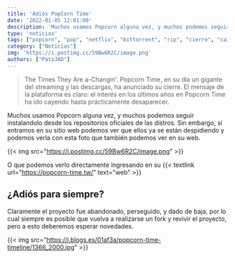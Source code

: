 ```yaml
---
title: 'Adiós PopCorn Time'
date: '2022-01-05 12:01:00'
description: 'Muchos usamos Popcorn alguna vez, y muchos podemos seguir instalandolo desde los repositorios oficiales de las distros.'
type: 'noticias'
tags: ["popcorn", "pop", "netflix", "bittorrent", "rip", "cierre", "caida", "cerro", "adios", "time", "popcorn time"]
category: ["Noticias"]
img: 'https://i.postimg.cc/59Bw6R2C/image.png'
authors: ["PatoJAD"]
---
```


> The Times They Are a-Changin'. Popcorn Time, en su día un gigante del streaming y las descargas, ha anunciado su cierre. El mensaje de la plataforma es claro: el interés en los últimos años en Popcorn Time ha ido cayendo hasta prácticamente desaparecer.

Muchos usamos Popcorn alguna vez, y muchos podemos seguir instalandolo desde los repositorios oficiales de las distros. Sin embargo, si entramos en su sitio web podemos ver que ellos ya se están despidiendo y podemos verla con esta foto que también podemos ver en su web.



{{< img src="https://i.postimg.cc/59Bw6R2C/image.png" >}}

O que podemos verlo directamente ingresando en su {{< textlink url="https://popcorn-time.tw/" text="web" >}}

## ¿Adiós para siempre?

Claramente el proyecto fue abandonado, perseguido, y dado de baja, por lo cual siempre es posible que vuelva a realizarse un fork y revivir el proyecto, pero a esto deberemos esperar novedades.

{{< img src="https://i.blogs.es/01af3a/popcorn-time-timeline/1366_2000.jpg" >}}
